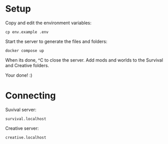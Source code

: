 # Setup
Copy and edit the environment variables:

```
cp env.example .env
```

Start the server to generate the files and folders:

```
docker compose up
```

When its done, ^C to close the server.
Add mods and worlds to the Survival and Creative folders.

Your done! :)

# Connecting
Suvival server:

```
survival.localhost
```

Creative server:

```
creative.localhost
```
